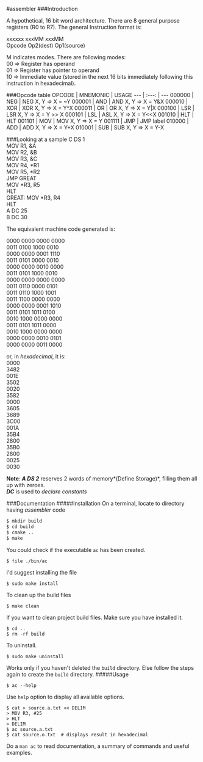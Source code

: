 #assembler
###Introduction

A hypothetical, 16 bit word architecture. There are 8 general purpose registers (R0 to R7). 
The general Instruction format is: 

xxxxxx	xxxMM	xxxMM	
Opcode	Op2(dest)	Op1(source)

M indicates modes. There are following modes:	
00 => Register has operand	
01 => Register has pointer to operand	
10 => Immediate value (stored in the next 16 bits immediately following this instruction in hexadecimal).	

###Opcode table
OPCODE |  MNEMONIC	|   USAGE
--- | :---: | ---
000000 |	NEG |	NEG X, Y => X = ~Y
000001 |	AND |	AND X, Y => X = Y&X
000010 |	XOR	| XOR X, Y => X = Y^X
000011	| OR	| OR X, Y => X = Y|X
000100	| LSR 	| LSR X, Y => X = Y >> X
000101	| LSL 	| ASL X, Y => X = Y<<X
001010	| HLT 	| HLT
001101	| MOV 	| MOV X, Y => X = Y
001111	| JMP	| JMP label
010000	| ADD |	ADD X, Y => X = Y+X
010001	| SUB |	SUB X, Y => X = Y-X

###Looking at a sample
C DS 1		
MOV R1, &A	
MOV R2, &B	
MOV R3, &C	
MOV R4, *R1			
MOV R5, *R2			
JMP GREAT			
MOV *R3, R5			
HLT						
GREAT: MOV *R3, R4				
HLT			
A DC 25			
B DC 30			

The equivalent machine code generated is: 	

0000 0000 0000 0000		
0011 0100 1000 0010		
0000 0000 0001 1110		
0011 0101 0000 0010		
0000 0000 0010 0000		
0011 0101 1000 0010		
0000 0000 0000 0000		
0011 0110 0000 0101		
0011 0110 1000 1001		
0011 1100 0000 0000		
0000 0000 0001 1010		
0011 0101 1011 0100		
0010 1000 0000 0000		
0011 0101 1011 0000		
0010 1000 0000 0000		
0000 0000 0010 0101		
0000 0000 0011 0000		
	
or, in *hexadecimal*, it is:	
0000	
3482	
001E	
3502	
0020	
3582	
0000	
3605	
3689	
3C00	
001A	
35B4	
2800	
35B0	
2800	
0025	
0030	
	
**Note**: ***A DS 2*** reserves 2 words of memory*(Define Storage)*, filling them all up with zeroes.	
			***DC*** is used to *declare constants*
			
###Documentation
#####Installation
On a terminal, locate to directory having *assembler* code
```bash
$ mkdir build
$ cd build
$ cmake ..
$ make
```
You could check if the executable `ac` has been created.
```
$ file ./bin/ac
```
I'd suggest installing the file
```
$ sudo make install
```
To clean up the build files
```
$ make clean
```
If you want to clean project build files.
Make sure you have installed it.
```
$ cd ..
$ rm -rf build 
```
To uninstall.
```
$ sudo make uninstall
```
Works only if you haven't deleted the `build` directory. Else follow the steps again to create the `build` directory.
#####Usage
```
$ ac --help
```
Use `help` option to display all available options.
```
$ cat > source.a.txt << DELIM
> MOV R3, #25
> HLT
> DELIM
$ ac source.a.txt	
$ cat source.o.txt  # displays result in hexadecimal
```
Do a `man ac` to read documentation, a summary of commands and useful examples.